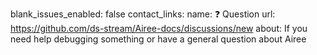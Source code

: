 blank_issues_enabled: false
contact_links:
name: ❓ Question
url: https://github.com/ds-stream/Airee-docs/discussions/new
about: If you need help debugging something or have a general question about Airee
